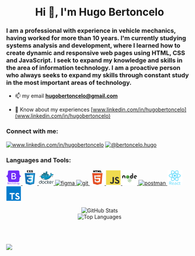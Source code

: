 <h1 align="center">Hi 👋, I'm Hugo Bertoncelo</h1>
<h3>I am a professional with experience in vehicle mechanics, having worked for more than 10 years. I'm currently studying systems analysis and development, where I learned how to create dynamic and responsive web pages using HTML, CSS and JavaScript. I seek to expand my knowledge and skills in the area of ​​information technology. I am a proactive person who always seeks to expand my skills through constant study in the most important areas of technology.</h3>

- 📫 my email **hugobertoncelo@gmail.com**

- 📄 Know about my experiences [www.linkedin.com/in/hugobertoncelo](www.linkedin.com/in/hugobertoncelo)

<h3 align="left">Connect with me:</h3>
<p align="left">
<a href="https://linkedin.com/in/www.linkedin.com/in/hugobertoncelo" target="blank"><img align="center" src="https://raw.githubusercontent.com/rahuldkjain/github-profile-readme-generator/master/src/images/icons/Social/linked-in-alt.svg" alt="www.linkedin.com/in/hugobertoncelo" height="30" width="40" /></a>
<a href="https://instagram.com/@bertoncelo.hugo" target="blank"><img align="center" src="https://raw.githubusercontent.com/rahuldkjain/github-profile-readme-generator/master/src/images/icons/Social/instagram.svg" alt="@bertoncelo.hugo" height="30" width="40" /></a>
</p>

<h3 align="left">Languages and Tools:</h3>
<p align="left"> <a href="https://getbootstrap.com" target="_blank" rel="noreferrer"> <img src="https://raw.githubusercontent.com/devicons/devicon/master/icons/bootstrap/bootstrap-plain-wordmark.svg" alt="bootstrap" width="40" height="40"/> </a> <a href="https://www.w3schools.com/css/" target="_blank" rel="noreferrer"> <img src="https://raw.githubusercontent.com/devicons/devicon/master/icons/css3/css3-original-wordmark.svg" alt="css3" width="40" height="40"/> </a> <a href="https://www.docker.com/" target="_blank" rel="noreferrer"> <img src="https://raw.githubusercontent.com/devicons/devicon/master/icons/docker/docker-original-wordmark.svg" alt="docker" width="40" height="40"/> </a> <a href="https://www.figma.com/" target="_blank" rel="noreferrer"> <img src="https://www.vectorlogo.zone/logos/figma/figma-icon.svg" alt="figma" width="40" height="40"/> </a> <a href="https://git-scm.com/" target="_blank" rel="noreferrer"> <img src="https://www.vectorlogo.zone/logos/git-scm/git-scm-icon.svg" alt="git" width="40" height="40"/> </a> <a href="https://www.w3.org/html/" target="_blank" rel="noreferrer"> <img src="https://raw.githubusercontent.com/devicons/devicon/master/icons/html5/html5-original-wordmark.svg" alt="html5" width="40" height="40"/> </a> <a href="https://developer.mozilla.org/en-US/docs/Web/JavaScript" target="_blank" rel="noreferrer"> <img src="https://raw.githubusercontent.com/devicons/devicon/master/icons/javascript/javascript-original.svg" alt="javascript" width="40" height="40"/> </a> <a href="https://nodejs.org" target="_blank" rel="noreferrer"> <img src="https://raw.githubusercontent.com/devicons/devicon/master/icons/nodejs/nodejs-original-wordmark.svg" alt="nodejs" width="40" height="40"/> </a> <a href="https://postman.com" target="_blank" rel="noreferrer"> <img src="https://www.vectorlogo.zone/logos/getpostman/getpostman-icon.svg" alt="postman" width="40" height="40"/> </a> <a href="https://reactjs.org/" target="_blank" rel="noreferrer"> <img src="https://raw.githubusercontent.com/devicons/devicon/master/icons/react/react-original-wordmark.svg" alt="react" width="40" height="40"/> </a> <a href="https://www.typescriptlang.org/" target="_blank" rel="noreferrer"> <img src="https://raw.githubusercontent.com/devicons/devicon/master/icons/typescript/typescript-original.svg" alt="typescript" width="40" height="40"/> </a> </p>

<div align="center">
    <img src="https://github-readme-stats.vercel.app/api?username=hugobertoncelo&theme=github_dark&hide_border=false&include_all_commits=false&count_private=true" alt="GitHub Stats"/><br/>
    <img src="https://github-readme-stats.vercel.app/api/top-langs/?username=hugobertoncelo&theme=github_dark&hide_border=false&include_all_commits=false&count_private=true&layout=compact" alt="Top Languages"/>
</div><br><br><br>

![](https://komarev.com/ghpvc/?username=hugobertoncelo-your-github-username&abbreviated=true)
